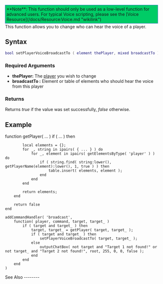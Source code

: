 <div style="border: 1px dotted blue; background: #00CC66;padding:4px;margin-bottom:2px;">
**Note**: This function should only be used as a low-level function for advanced users. For typical Voice scripting, please see the [Voice Resource](/docs/Resource:Voice.md "wikilink")

</div>
This function allows you to change who can hear the voice of a player.

Syntax
------

``` lua
bool setPlayerVoiceBroadcastTo ( element thePlayer, mixed broadcastTo )
```

### Required Arguments

-   **thePlayer:** The [player](/docs/player.md "wikilink") you wish to change
-   **broadcastTo :** Element or table of elements who should hear the voice from this player

### Returns

Returns *true* if the value was set successfully, *false* otherwise.

Example
-------

<section name="Server" class="server" show="true">
    function getPlayer( ... )
        if ( ... ) then
            
            local elements = {};
            for _, string in ipairs( { ... } ) do
                for _, element in ipairs( getElementsByType( 'player' ) ) do
                    if ( string.find( string:lower(), getPlayerName(element):lower(), 1, true ) ) then
                        table.insert( elements, element );
                    end
                end
            end
            
            return elements;
        end
        
        return false
    end

    addCommandHandler( 'broadcast', 
        function( player, command, target, target_ )
            if ( target and target_ ) then
                target, target_ = getPlayer( target, target_ );
                if ( target and target_ ) then
                    setPlayerVoiceBroadcastTo( target, target_ );
                else
                    outputChatBox( not target and "Target 1 not found!" or not target_ and "Target 2 not found!", root, 255, 0, 0, false );
                end
            end
        end
    )

</section>
See Also
--------
